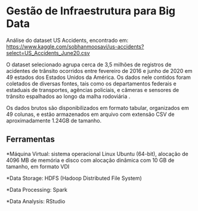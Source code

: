 # Gestão de Infraestrutura para Big Data
Análise do dataset US Accidents, encontrado em: https://www.kaggle.com/sobhanmoosavi/us-accidents?select=US_Accidents_June20.csv

O dataset selecionado agrupa cerca de 3,5 milhões de registros de acidentes de trânsito ocorridos entre fevereiro de 2016 e junho de 2020 em 49 estados dos Estados Unidos da 
América. Os dados nele contidos foram coletados de diversas fontes, tais como os departamentos federais e estaduais de transportes, agências policiais, e câmeras e sensores 
de trânsito espalhados ao longo da malha rodoviária . 

Os dados brutos são disponibilizados em formato tabular, organizados em 49 colunas, e estão armazenados em arquivo com extensão CSV de aproximadamente 1.24GB de tamanho.

## Ferramentas
*Máquina Virtual: sistema operacional Linux Ubuntu (64-bit), alocação de 4096 MB de memória e disco com alocação dinâmica com 10 GB de tamanho, em formato VDI

*Data Storage: HDFS (Hadoop Distributed File System)

*Data Processing: Spark

*Data Analysis: RStudio



